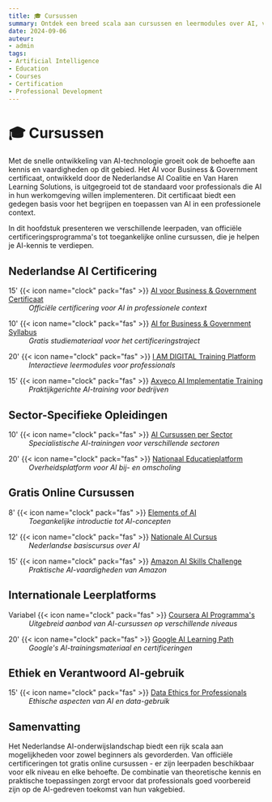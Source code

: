 ```yaml
---
title: 🎓 Cursussen
summary: Ontdek een breed scala aan cursussen en leermodules over AI, van certificaten tot gratis online trainingen, voor zowel professionals als geïnteresseerden.
date: 2024-09-06
auteur:
- admin
tags:
- Artificial Intelligence
- Education
- Courses
- Certification
- Professional Development
---
```


<style>
.article-description {
  display: block;
  margin-left: 40px;
}
</style>

# 🎓 Cursussen

Met de snelle ontwikkeling van AI-technologie groeit ook de behoefte aan kennis en vaardigheden op dit gebied. Het AI voor Business & Government certificaat, ontwikkeld door de Nederlandse AI Coalitie en Van Haren Learning Solutions, is uitgegroeid tot de standaard voor professionals die AI in hun werkomgeving willen implementeren. Dit certificaat biedt een gedegen basis voor het begrijpen en toepassen van AI in een professionele context.

In dit hoofdstuk presenteren we verschillende leerpaden, van officiële certificeringsprogramma's tot toegankelijke online cursussen, die je helpen je AI-kennis te verdiepen.

## Nederlandse AI Certificering

15' {{< icon name="clock" pack="fas" >}} [AI voor Business & Government Certificaat](https://nlaic.com/bouwsteen/human-capital/ai-for-business-government/)<br>
<span class="article-description">*Officiële certificering voor AI in professionele context*</span>

10' {{< icon name="clock" pack="fas" >}} [AI for Business & Government Syllabus](https://nlaic.com/wp-content/uploads/2022/04/Syllabus-AI-For-Business-and-Government-nov-20211-def.pdf)<br>
<span class="article-description">*Gratis studiemateriaal voor het certificeringstraject*</span>

20' {{< icon name="clock" pack="fas" >}} [I AM DIGITAL Training Platform](https://iamdigital.nl/ai-for-business-and-government-online)<br>
<span class="article-description">*Interactieve leermodules voor professionals*</span>

15' {{< icon name="clock" pack="fas" >}} [Axveco AI Implementatie Training](https://axveco.com/en/artificial-intelligence/)<br>
<span class="article-description">*Praktijkgerichte AI-training voor bedrijven*</span>

## Sector-Specifieke Opleidingen

10' {{< icon name="clock" pack="fas" >}} [AI Cursussen per Sector](https://nlaic.com/bouwsteen/human-capital/nationale-ai-cursussen/)<br>
<span class="article-description">*Specialistische AI-trainingen voor verschillende sectoren*</span>

20' {{< icon name="clock" pack="fas" >}} [Nationaal Educatieplatform](https://www.rijksoverheid.nl/actueel/nieuws/2023/09/14/kabinet-stimuleert-bij--en-omscholing-voor-banen-van-de-toekomst)<br>
<span class="article-description">*Overheidsplatform voor AI bij- en omscholing*</span>

## Gratis Online Cursussen

8' {{< icon name="clock" pack="fas" >}} [Elements of AI](https://www.elementsofai.com/)<br>
<span class="article-description">*Toegankelijke introductie tot AI-concepten*</span>

12' {{< icon name="clock" pack="fas" >}} [Nationale AI Cursus](https://www.ai-cursus.nl/)<br>
<span class="article-description">*Nederlandse basiscursus over AI*</span>

15' {{< icon name="clock" pack="fas" >}} [Amazon AI Skills Challenge](https://www.aboutamazon.com/news/aws/aws-free-ai-skills-training-courses)<br>
<span class="article-description">*Praktische AI-vaardigheden van Amazon*</span>

## Internationale Leerplatforms

Variabel {{< icon name="clock" pack="fas" >}} [Coursera AI Programma's](https://www.coursera.org/courses?query=artificial%20intelligence)<br>
<span class="article-description">*Uitgebreid aanbod van AI-cursussen op verschillende niveaus*</span>

20' {{< icon name="clock" pack="fas" >}} [Google AI Learning Path](https://cloud.google.com/learn/training/machinelearning-ai)<br>
<span class="article-description">*Google's AI-trainingsmateriaal en certificeringen*</span>

## Ethiek en Verantwoord AI-gebruik

15' {{< icon name="clock" pack="fas" >}} [Data Ethics for Professionals](https://dataschool.nl/onderwijs/digital-ethics/)<br>
<span class="article-description">*Ethische aspecten van AI en data-gebruik*</span>

## Samenvatting

Het Nederlandse AI-onderwijslandschap biedt een rijk scala aan mogelijkheden voor zowel beginners als gevorderden. Van officiële certificeringen tot gratis online cursussen - er zijn leerpaden beschikbaar voor elk niveau en elke behoefte. De combinatie van theoretische kennis en praktische toepassingen zorgt ervoor dat professionals goed voorbereid zijn op de AI-gedreven toekomst van hun vakgebied.